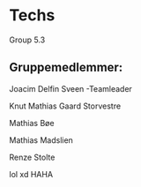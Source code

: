 # Techs
Group 5.3

## Gruppemedlemmer:

Joacim Delfin Sveen -Teamleader

Knut Mathias Gaard Storvestre

Mathias Bøe

Mathias Madslien

Renze Stolte


lol xd HAHA
